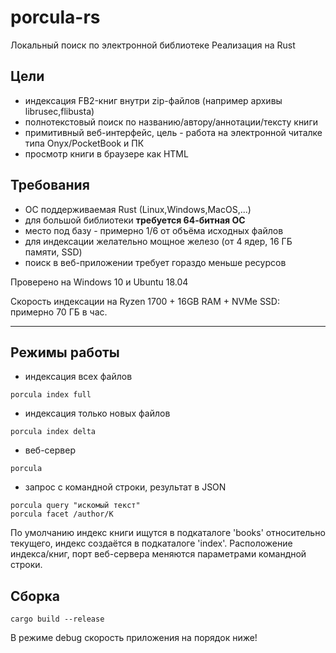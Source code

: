 # porcula-rs
Локальный поиск по электронной библиотеке
Реализация на Rust

## Цели
  * индексация FB2-книг внутри zip-файлов (например архивы librusec,flibusta)
  * полнотекстовый поиск по названию/автору/аннотации/тексту книги
  * примитивный веб-интерфейс, цель - работа на электронной читалке типа Onyx/PocketBook и ПК
  * просмотр книги в браузере как HTML


## Требования
  * ОС поддерживаемая Rust (Linux,Windows,MacOS,...)
  * для большой библиотеки **требуется 64-битная ОС**
  * место под базу - примерно 1/6 от объёма исходных файлов
  * для индексации желательно мощное железо (от 4 ядер, 16 ГБ памяти, SSD)
  * поиск в веб-приложении требует гораздо меньше ресурсов

Проверено на Windows 10 и Ubuntu 18.04

Скорость индексации на Ryzen 1700 + 16GB RAM + NVMe SSD: примерно 70 ГБ в час.

---

## Режимы работы

* индексация всех файлов
```
porcula index full
```

* индексация только новых файлов
```
porcula index delta
```

* веб-сервер
```
porcula
```

* запрос с командной строки, результат в JSON
```
porcula query "искомый текст"
porcula facet /author/K
```

По умолчанию индекс книги ищутся в подкаталоге 'books' относительно текущего, индекс создаётся в подкаталоге 'index'.
Расположение индекса/книг, порт веб-сервера меняются параметрами командной строки.

## Сборка
```
cargo build --release
```
В режиме debug скорость приложения на порядок ниже!
